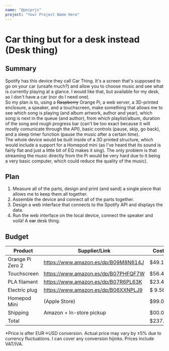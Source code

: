 ```yaml
---
name: "@peiprjs"
project: "Your Project Name Here"
---
```


# Car thing but for a desk instead (Desk thing)

## Summary

Spotify has this device they call Car Thing. It's a screen that's supposed to go on your car (unsafe much?) and allow you to choose music and see what is currently playing at a glance. I would like that, but available for my desk, as I don't have a car (nor do I need one).\
So my plan is to, using a ~~Raspberry~~ Orange Pi, a web server, a 3D-printed enclosure, a speaker, and a touchscreen, make something that allows me to see which song is playing (and album artwork, author and year), which song is next in the queue (and author), from which playlist/album, duration of the song and rough progress bar (can't be too exact because it will mostly comunicate through the API), basic controls (pause, skip, go back), and a sleep timer function (pause the music after a certain time).\
The whole device would be built inside of a 3D printed structure, which would include a support for a Homepod mini (as I've heard that its sound is fairly flat and just a little bit of EQ makes it sing). The only problem is that streaming the music directly from the Pi would be very hard due to it being a very basic computer, which could reduce the quality of the music).

## Plan

1. Measure all of the parts, design and print (and sand) a single piece that allows me to keep them all together.
2. Assemble the device and connect all of the parts together.
3. Design a web interface that connects to the Spotify API and displays the data.
4. Run the web interface on the local device, connect the speaker and voilà! A ~~car~~ desk thing.

## Budget

| Product          | Supplier/Link                       | Cost*   |
| ---------------  | ----------------------------------  | ------  |
| Orange Pi Zero 2 | https://www.amazon.es/dp/B09M8N614J | $49.12  |
| Touchscreen      | https://www.amazon.es/dp/B07PHFQF7W | $56.43  |
| PLA filament     | https://www.amazon.es/dp/B07R6PL63K | $23.42  |
| Electric plug    | https://www.amazon.es/dp/B06XXNPLJ9 | $ 9.56  |
| Homepod Mini     | (Apple Store)                       | $99.00  |
| Shipping         | Amazon + In-store pickup            | $00.00  |
| Total            |                                     | $237.53 |


*Price is after EUR->USD conversion. Actual price may vary by ±5% due to currency fluctuations. I can cover any conversion hijinks. Prices include VAT/IVA.

